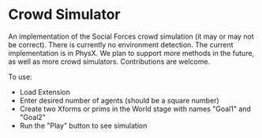 # Crowd Simulator

An implementation of the Social Forces crowd simulation (it may or may not be correct). There is currently no environment detection. The current implementation is in PhysX. We plan to support more methods in the future, as well as more crowd simulators.  Contributions are welcome.

To use: 

- Load Extension
- Enter desired number of agents (should be a square number)
- Create two Xforms or prims in the World stage with names "Goal1" and "Goal2"
- Run the "Play" button to see simulation
